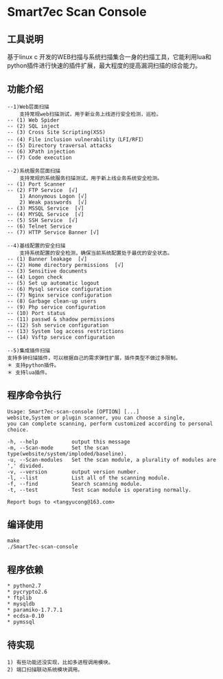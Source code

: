 # Smart7ec Scan Console

## 工具说明

基于linux c 开发的WEB扫描与系统扫描集合一身的扫描工具，它能利用lua和python插件进行快速的插件扩展，最大程度的提高漏洞扫描的综合能力。

## 功能介绍

    --1)Web层面扫描
        支持常规web扫描测试，用于新业务上线进行安全检测，巡检。
	-- (1) Web Spider
	-- (2) SQL inject
	-- (3) Cross Site Scripting(XSS)
	-- (4) File inclusion vulnerability（LFI/RFI）
	-- (5) Directory traversal attacks
	-- (6) XPath injection
	-- (7) Code execution

    --2)系统服务层面扫描
        支持常规的系统服务扫描测试，用于新上线业务系统安全检测。
	-- (1) Port Scanner 
	-- (2) FTP Service  [√]
		1) Anonymous Logon [√]
		2) Weak passwords  [√]
	-- (3) MSSQL Service  [√]
	-- (4) MYSQL Service  [√]
	-- (5) SSH Service  [√]
	-- (6) Telnet Service
	-- (7) HTTP Service Banner [√]
    
    --4)基线配置的安全扫描
        支持系统配置的安全检测，确保当前系统配置处于最优的安全状态。
	-- (1) Banner leakage  [√]
	-- (2) Home directory permissions  [√]
	-- (3) Sensitive documents
	-- (4) Logon check
	-- (5) Set up automatic logout
	-- (6) Mysql service configuration
	-- (7) Nginx service configuration
	-- (8) Garbage clean-up users
	-- (9) Php service configuration
	-- (10) Port status
	-- (11) passwd & shadow permissions
	-- (12) Ssh service configuration
	-- (13) System log access restrictions
	-- (14) Vsftp service configuration

    --5)集成插件扫描
	支持多钟扫描插件，可以根据自己的需求弹性扩展，插件类型不做过多限制。
	＊ 支持python插件。
	＊ 支持lua插件。

## 程序命令执行

    Usage: Smart7ec-scan-console [OPTION] [...] 
    website,System or plugin scanner, you can choose a single, 
    you can complete scanning, perform customized according to personal choice. 

    -h, --help           output this message
    -m, --Scan-mode      Set the scan type(website/system/imploded/baseline). 
    -u, --Scan-modules   Set the scan module, a plurality of modules are ',' divided.
    -v, --version        output version number.
    -l, --list           List all of the scanning module.
    -f, --find           Search scanning module.
    -t, --test           Test scan module is operating normally.

    Report bugs to <tangyucong@163.com> 

## 编译使用

    make
    ./Smart7ec-scan-console

## 程序依赖
   
    * python2.7
    * pycrypto2.6
    * ftplib
    * mysqldb
    * paramiko-1.7.7.1
    * ecdsa-0.10
    * pymssql

## 待实现

    1) 有些功能还没实现，比如多进程调用模块。
    2) 端口扫描联动系统模块调用。
